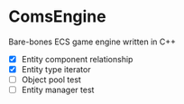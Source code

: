 # ComsEngine

Bare-bones ECS game engine written in C++

- [X] Entity component relationship
- [X] Entity type iterator
- [ ] Object pool test
- [ ] Entity manager test